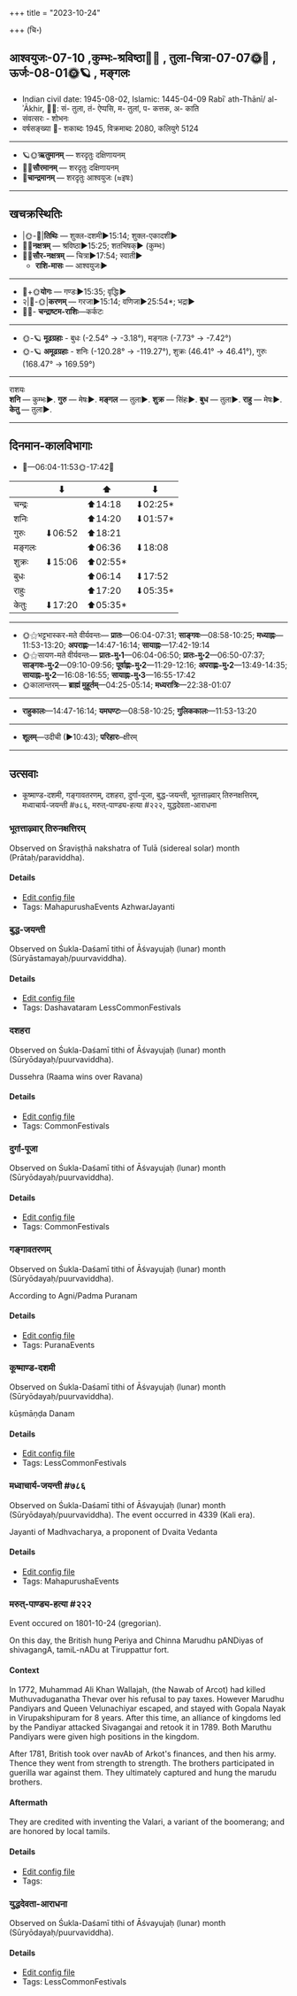 +++
title = "2023-10-24"

+++
(चि॰)
## आश्वयुजः-07-10  ,कुम्भः-श्रविष्ठा🌛🌌  ,  तुला-चित्रा-07-07🌞🌌  ,  ऊर्जः-08-01🌞🪐  , मङ्गलः
- Indian civil date: 1945-08-02, Islamic: 1445-04-09 Rabīʿ ath-Thānī/ al-ʾĀkhir, 🌌🌞: सं- तुला, तं- ऐप्पसि, म- तुलां, प- कत्तक, अ- काति
- संवत्सरः - शोभनः
- वर्षसङ्ख्या 🌛- शकाब्दः 1945, विक्रमाब्दः 2080, कलियुगे 5124
___________________
- 🪐🌞**ऋतुमानम्** — शरदृतुः दक्षिणायनम्
- 🌌🌞**सौरमानम्** — शरदृतुः दक्षिणायनम्
- 🌛**चान्द्रमानम्** — शरदृतुः आश्वयुजः (≈इषः)
___________________


## खचक्रस्थितिः
- |🌞-🌛|**तिथिः** — शुक्ल-दशमी►15:14; शुक्ल-एकादशी►  
- 🌌🌛**नक्षत्रम्** — श्रविष्ठा►15:25; शतभिषक्► (कुम्भः)  
- 🌌🌞**सौर-नक्षत्रम्** — चित्रा►17:54; स्वाती►  
  - **राशि-मासः** — आश्वयुजः► 
___________________
- 🌛+🌞**योगः** — गण्डः►15:35; वृद्धिः►  
- २|🌛-🌞|**करणम्** — गरजा►15:14; वणिजा►25:54*; भद्रा►  
- 🌌🌛- **चन्द्राष्टम-राशिः**—कर्कटः  
___________________
- 🌞-🪐 **मूढग्रहाः** - बुधः (-2.54° → -3.18°), मङ्गलः (-7.73° → -7.42°)
- 🌞-🪐 **अमूढग्रहाः** - शनिः (-120.28° → -119.27°), शुक्रः (46.41° → 46.41°), गुरुः (168.47° → 169.59°)
___________________
राशयः  
**शनि** — कुम्भः►. **गुरु** — मेषः►. **मङ्गल** — तुला►. **शुक्र** — सिंहः►. **बुध** — तुला►. **राहु** — मेषः►. **केतु** — तुला►. 
___________________


## दिनमान-कालविभागाः
- 🌅—06:04-11:53🌞-17:42🌇  

|      |⬇     |⬆     |⬇     |
|------|-----|-----|------|
|चन्द्रः|     |⬆14:18 |⬇02:25*|
|शनिः   |     |⬆14:20 |⬇01:57*|
|गुरुः  |⬇06:52 |⬆18:21 |     |
|मङ्गलः |     |⬆06:36 |⬇18:08 |
|शुक्रः |⬇15:06 |⬆02:55*|     |
|बुधः   |     |⬆06:14 |⬇17:52 |
|राहुः  |     |⬆17:20 |⬇05:35*|
|केतुः  |⬇17:20 |⬆05:35*|     |
___________________
- 🌞⚝भट्टभास्कर-मते वीर्यवन्तः— **प्रातः**—06:04-07:31; **साङ्गवः**—08:58-10:25; **मध्याह्नः**—11:53-13:20; **अपराह्णः**—14:47-16:14; **सायाह्नः**—17:42-19:14  
- 🌞⚝सायण-मते वीर्यवन्तः— **प्रातः-मु॰1**—06:04-06:50; **प्रातः-मु॰2**—06:50-07:37; **साङ्गवः-मु॰2**—09:10-09:56; **पूर्वाह्णः-मु॰2**—11:29-12:16; **अपराह्णः-मु॰2**—13:49-14:35; **सायाह्नः-मु॰2**—16:08-16:55; **सायाह्नः-मु॰3**—16:55-17:42  
- 🌞कालान्तरम्— **ब्राह्मं मुहूर्तम्**—04:25-05:14; **मध्यरात्रिः**—22:38-01:07  
___________________
- **राहुकालः**—14:47-16:14; **यमघण्टः**—08:58-10:25; **गुलिककालः**—11:53-13:20  
___________________
- **शूलम्**—उदीची (►10:43); **परिहारः**–क्षीरम्  
___________________

## उत्सवाः
- कूष्माण्ड-दशमी, गङ्गावतरणम्, दशहरा, दुर्गा-पूजा, बुद्ध-जयन्ती, भूतत्ताऴ्वार् तिरुनक्षत्तिरम्, मध्वाचार्य-जयन्ती #७८६, मरुत्-पाण्ड्य-हत्या #२२२, युद्धदेवता-आराधना
### भूतत्ताऴ्वार् तिरुनक्षत्तिरम्

Observed on Śraviṣṭhā nakshatra of Tulā (sidereal solar) month (Prātaḥ/paraviddha). 



#### Details
- [Edit config file](https://github.com/jyotisham/adyatithi/blob/master/mahApuruSha/ALvAr/sidereal_solar_month/nakshatra/07/23/bhUtattAzhvAr_tirunakSattiram.toml)
- Tags: MahapurushaEvents AzhwarJayanti


### बुद्ध-जयन्ती

Observed on Śukla-Daśamī tithi of Āśvayujaḥ (lunar) month (Sūryāstamayaḥ/puurvaviddha). 



#### Details
- [Edit config file](https://github.com/jyotisham/adyatithi/blob/master/mahApuruSha/general-indic-non-tropical/lunar_month/tithi/07/10/buddha~jayantI.toml)
- Tags: Dashavataram LessCommonFestivals


### दशहरा

Observed on Śukla-Daśamī tithi of Āśvayujaḥ (lunar) month (Sūryōdayaḥ/puurvaviddha). 

Dussehra (Raama wins over Ravana)

#### Details
- [Edit config file](https://github.com/jyotisham/adyatithi/blob/master/devatA/vaiShNava/lunar_month/tithi/07/10/dazaharA.toml)
- Tags: CommonFestivals


### दुर्गा-पूजा

Observed on Śukla-Daśamī tithi of Āśvayujaḥ (lunar) month (Sūryōdayaḥ/puurvaviddha). 



#### Details
- [Edit config file](https://github.com/jyotisham/adyatithi/blob/master/devatA/shakti/lunar_month/tithi/07/10/durgA-pUjA.toml)
- Tags: CommonFestivals


### गङ्गावतरणम्

Observed on Śukla-Daśamī tithi of Āśvayujaḥ (lunar) month (Sūryōdayaḥ/puurvaviddha). 

According to Agni/Padma Puranam

#### Details
- [Edit config file](https://github.com/jyotisham/adyatithi/blob/master/devatA/nadI/lunar_month/tithi/07/10/gaGgAvataraNam.toml)
- Tags: PuranaEvents


### कूष्माण्ड-दशमी

Observed on Śukla-Daśamī tithi of Āśvayujaḥ (lunar) month (Sūryōdayaḥ/puurvaviddha). 

kūṣmāṇḍa Danam

#### Details
- [Edit config file](https://github.com/jyotisham/adyatithi/blob/master/general/lunar_month/tithi/07/10/kUSmANDa-dazamI.toml)
- Tags: LessCommonFestivals


### मध्वाचार्य-जयन्ती #७८६

Observed on Śukla-Daśamī tithi of Āśvayujaḥ (lunar) month (Sūryōdayaḥ/puurvaviddha). The event occurred in 4339 (Kali era).  


Jayanti of Madhvacharya, a proponent of Dvaita Vedanta

#### Details
- [Edit config file](https://github.com/jyotisham/adyatithi/blob/master/mahApuruSha/mAdhva-misc/lunar_month/tithi/07/10/madhvAcArya~jayantI.toml)
- Tags: MahapurushaEvents


### मरुत्-पाण्ड्य-हत्या #२२२

Event occured on 1801-10-24 (gregorian). 

On this day, the British hung Periya and Chinna Marudhu pANDiyas of shivagangA, tamiL-nADu at Tiruppattur fort.

#### Context
In 1772, Muhammad Ali Khan Wallajah, (the Nawab of Arcot) had killed Muthuvaduganatha Thevar over his refusal to pay taxes. However Marudhu Pandiyars and Queen Velunachiyar escaped, and stayed with Gopala Nayak in Virupakshipuram for 8 years. After this time, an alliance of kingdoms led by the Pandiyar attacked Sivagangai and retook it in 1789. Both Maruthu Pandiyars were given high positions in the kingdom.

After 1781, British took over navAb of Arkot's finances, and then his army. Thence they went from strength to strength. The brothers participated in guerilla war against them. They ultimately captured and hung the marudu brothers.

#### Aftermath
They are credited with inventing the Valari, a variant of the boomerang; and are honored by local tamils.

#### Details
- [Edit config file](https://github.com/jyotisham/adyatithi/blob/master/mahApuruSha/xatra-later/gregorian/day/10/24/marut-pANDya-hatyA.toml)
- Tags: 


### युद्धदेवता-आराधना

Observed on Śukla-Daśamī tithi of Āśvayujaḥ (lunar) month (Sūryōdayaḥ/puurvaviddha). 



#### Details
- [Edit config file](https://github.com/jyotisham/adyatithi/blob/master/general/lunar_month/tithi/07/10/yuddhadEvatA-ArAdhanA.toml)
- Tags: LessCommonFestivals


